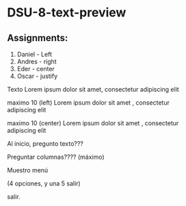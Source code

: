 # DSU-8-text-preview

## Assignments:

1. Daniel  - Left
2. Andres - right
3. Eder -  center
4. Oscar - justify


Texto
Lorem ipsum dolor sit amet, consectetur adipiscing elit

maximo 10  (left)
Lorem ipsum
dolor   sit
amet      ,
consectetur  
adipiscing 
elit


maximo 10  (center)
Lorem ipsum
 dolor sit
    amet ,
 consectetur  
 adipiscing 
    elit
    
    
    
Al inicio, pregunto texto???

Preguntar columnas???? (máximo)

Muestro menú

(4 opciones, y una 5 salir)

salir. 

